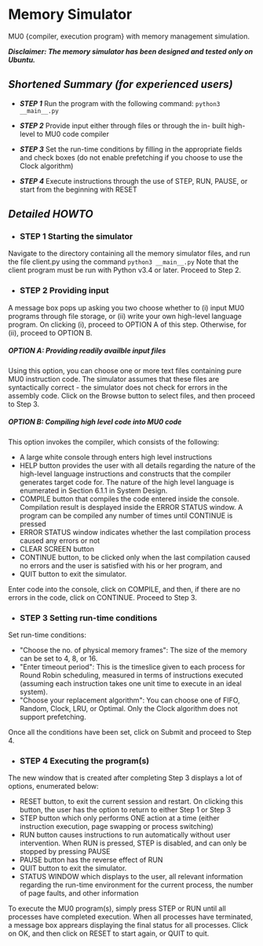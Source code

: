 # Memory Simulator
MU0 {compiler, execution program} with memory management simulation.

***_Disclaimer: The memory simulator has been designed and tested only on Ubuntu._***
## _Shortened Summary (for experienced users)_ 
* _**STEP 1**_ Run the program with the following command:
```python3 __main__.py ```
* _**STEP 2**_ Provide input either through files or through the in- built high-level to MU0 code compiler

* _**STEP 3**_ Set the run-time conditions by filling in the appropriate fields and check boxes (do not enable prefetching if you choose to use the Clock algorithm)

* _**STEP 4**_ Execute instructions through the use of STEP, RUN, PAUSE, or start from the beginning with RESET

## _Detailed HOWTO_
* ### STEP 1 Starting the simulator
Navigate to the directory containing all the memory simulator files, and run the file client.py using the command
```python3 __main__.py```
Note that the client program must be run with Python v3.4 or later. Proceed to Step 2.

* ### STEP 2 Providing input
A message box pops up asking you two choose whether to (i) input MU0 programs through file storage, or (ii) write your own high-level language program. On clicking (i), proceed to OPTION A of this step. Otherwise, for (ii), proceed to OPTION B.
##### OPTION A: Providing readily availble input files 
Using this option, you can choose one or more text files containing pure MU0 instruction code. The simulator assumes that these files are syntactically correct - the simulator does not check for errors in the assembly code.
Click on the Browse button to select files, and then proceed to Step 3.
##### OPTION B: Compiling high level code into MU0 code
This option invokes the compiler, which consists of the following:
*	A large white console through enters high level instructions
*	HELP button provides the user with all details regarding the nature of the high-level language instructions and constructs that the compiler generates target code for. The nature of the high level language is enumerated in Section 6.1.1 in System Design.
*	COMPILE button that compiles the code entered inside the console. Compilation result is desplayed inside the ERROR STATUS window. A program can be compiled any number of times until CONTINUE is pressed
*	ERROR STATUS window indicates whether the last compilation process caused any errors or not
*	CLEAR SCREEN button 
*	CONTINUE button, to be clicked only when the last compilation caused no errors and the user is satisfied with his or her program, and
*	QUIT button to exit the simulator.

Enter code into the console, click on COMPILE, and then, if there are no errors in the code, click on CONTINUE. Proceed to Step 3.

* ### STEP 3 Setting run-time conditions
Set run-time conditions:
* "Choose the no. of physical memory frames": The size of the memory can be set to 4, 8, or 16.
* "Enter timeout period": This is the timeslice given to each process for Round Robin scheduling, measured in terms of instructions executed (assuming each instruction takes one unit time to execute in an ideal system).
* "Choose your replacement algorithm": You can choose one of FIFO, Random, Clock, LRU, or Optimal. Only the Clock algorithm does not support prefetching.
 
Once all the conditions have been set, click on Submit and proceed to Step 4.

* ### STEP 4 Executing the program(s)
The new window that is created after completing Step 3 displays a lot of options, enumerated below:
*	RESET button, to exit the current session and restart. On clicking this button, the user has the option to return to either Step 1 or Step 3
*	STEP button which only performs ONE action at a time (either instruction execution, page swapping or process switching)
*	RUN button causes instructions to run automatically without user intervention. When RUN is pressed, STEP is disabled, and can only be stopped by pressing PAUSE
*	PAUSE button has the reverse effect of RUN
*	QUIT button to exit the simulator.
*	STATUS WINDOW which displays to the user, all relevant information regarding the run-time environment for the current process, the number of page faults, and other information 

To execute the MU0 program(s), simply press STEP or RUN until all processes have completed execution.
When all processes have terminated, a message box apprears displaying the final status for all processes. Click on OK, and then click on RESET to start again, or QUIT to quit.





